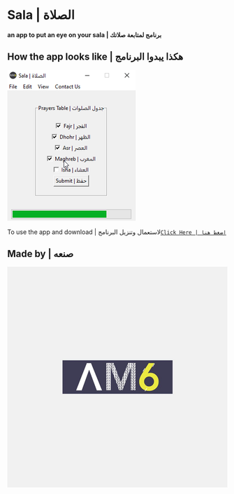 # Sala | الصلاة
#### an app to put an eye on your sala | برنامج لمتابعة صلاتك

## How the app looks like | هكذا يبدوا البرنامج
![Screen Shot](https://github.com/AM6SoftwareCompany/Sala/blob/master/img/ScreenShot2.png "Screen Shot")


To use the app and download | لاستعمال وتنزيل البرنامج<a target="_blank" href="https://github.com/AM6SoftwareCompany/Sala/raw/master/App/Sala.zip">`Click Here | اضغط هنا`</a>

## Made by | صنعه
<a href="https://am6.tech/"><img src="https://github.com/AM6SoftwareCompany/Sala/blob/master/img/logo.jpg" alt="AM6 Logo"></a>
